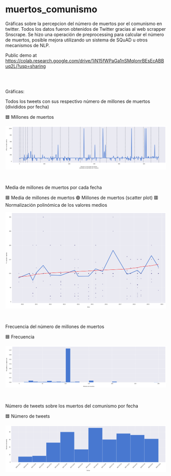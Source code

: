 # muertos_comunismo
Gráficas sobre la percepcion del número de muertos por el comunismo en twitter.
Todos los datos fueron obtenidos de Twitter gracias al web scrapper Snscrape. Se hizo una operación de preprocessing para calcular el número de muertos, posible mejora utilizando un sistema de SQuAD u otros mecanismos de NLP.

Public demo at https://colab.research.google.com/drive/1iN15fWPaGa1nSMqlonrBEsEcABBuq2Lj?usp=sharing

<br /><br />

Gráficas:

Todos los tweets con sus respectivo número de millones de muertos (divididos por fecha)

🟦 Millones de muertos

![todos los tweets](https://github.com/elalber2000/muertos_comunismo/blob/main/main.png)

<br />

Media de millones de muertos por cada fecha

🟦 Media de millones de muertos
🟣 Millones de muertos (scatter plot)
🟥 Normalización polinómica de los valores medios

![media de muertes](https://github.com/elalber2000/muertos_comunismo/blob/main/avg.png)

<br />

Frecuencia del número de millones de muertos

🟦 Frecuencia

![frecuencia de muertes](https://github.com/elalber2000/muertos_comunismo/blob/main/freq.png)

<br />

Número de tweets sobre los muertos del comunismo por fecha

🟦 Número de tweets

![numero de tweets por fecha](https://github.com/elalber2000/muertos_comunismo/blob/main/number.png)
